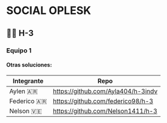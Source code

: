 # SOCIAL OPLESK
## 🏴‍☠️ H-3 
### Equipo 1
#### Otras soluciones:

|Integrante | Repo | 
|----------|---------|
|Aylen  🇦🇷  | https://github.com/Ayla404/h-3indv|
|Federico  🇦🇷 | https://github.com/federico98/h-3|
|Nelson 🇻🇪 | https://github.com/Nelson1411/h-3|
